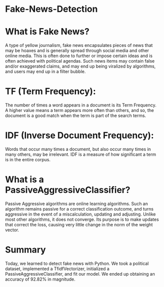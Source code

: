 # Fake-News-Detection

# What is Fake News?
A type of yellow journalism, fake news encapsulates pieces of news that may be hoaxes and is generally spread through social media and other online media. This is often done to further or impose certain ideas and is often achieved with political agendas. Such news items may contain false and/or exaggerated claims, and may end up being viralized by algorithms, and users may end up in a filter bubble.

# TF (Term Frequency):
The number of times a word appears in a document is its Term Frequency. A higher value means a term appears more often than others, and so, the document is a good match when the term is part of the search terms.

# IDF (Inverse Document Frequency): 
Words that occur many times a document, but also occur many times in many others, may be irrelevant. IDF is a measure of how significant a term is in the entire corpus.
 
# What is a PassiveAggressiveClassifier?
Passive Aggressive algorithms are online learning algorithms. Such an algorithm remains passive for a correct classification outcome, and turns aggressive in the event of a miscalculation, updating and adjusting. Unlike most other algorithms, it does not converge. Its purpose is to make updates that correct the loss, causing very little change in the norm of the weight vector.

# Summary
Today, we learned to detect fake news with Python. We took a political dataset, implemented a TfidfVectorizer, initialized a PassiveAggressiveClassifier, and fit our model. We ended up obtaining an accuracy of 92.82% in magnitude.
